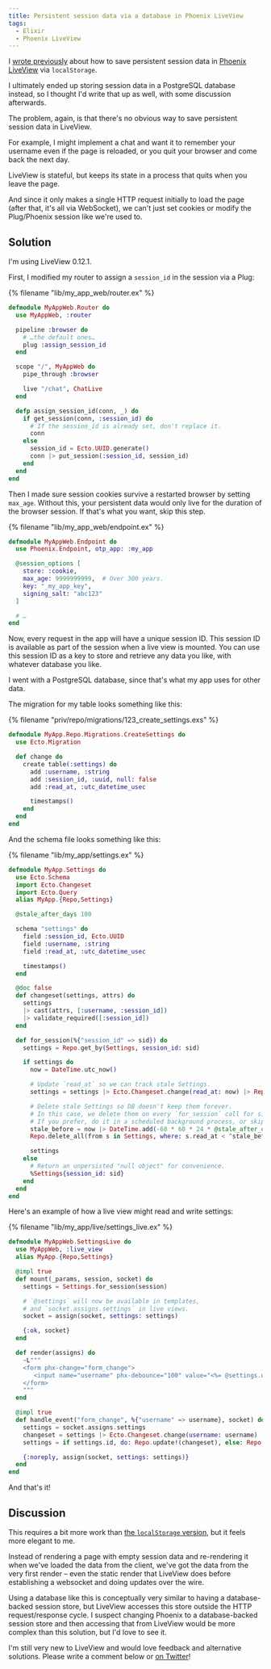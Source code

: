 ```yaml
---
title: Persistent session data via a database in Phoenix LiveView
tags:
  - Elixir
  - Phoenix LiveView
---
```


I [wrote previously](/2020/05/persistent-session-data-via-localstorage-in-phoenix-liveview) about how to save persistent session data in [Phoenix LiveView](https://github.com/phoenixframework/phoenix_live_view) via `localStorage`.

I ultimately ended up storing session data in a PostgreSQL database instead, so I thought I'd write that up as well, with some discussion afterwards.

The problem, again, is that there's no obvious way to save persistent session data in LiveView.

For example, I might implement a chat and want it to remember your username even if the page is reloaded, or you quit your browser and come back the next day.

LiveView is stateful, but keeps its state in a process that quits when you leave the page.

And since it only makes a single HTTP request initially to load the page (after that, it's all via WebSocket), we can't just set cookies or modify the Plug/Phoenix session like we're used to.


## Solution

I'm using LiveView 0.12.1.

First, I modified my router to assign a `session_id` in the session via a Plug:

{% filename "lib/my_app_web/router.ex" %}
``` elixir
defmodule MyAppWeb.Router do
  use MyAppWeb, :router

  pipeline :browser do
    # …the default ones…
    plug :assign_session_id
  end

  scope "/", MyAppWeb do
    pipe_through :browser

    live "/chat", ChatLive
  end

  defp assign_session_id(conn, _) do
    if get_session(conn, :session_id) do
      # If the session_id is already set, don't replace it.
      conn
    else
      session_id = Ecto.UUID.generate()
      conn |> put_session(:session_id, session_id)
    end
  end
end
```

Then I made sure session cookies survive a restarted browser by setting `max_age`. Without this, your persistent data would only live for the duration of the browser session. If that's what you want, skip this step.

{% filename "lib/my_app_web/endpoint.ex" %}
``` elixir
defmodule MyAppWeb.Endpoint do
  use Phoenix.Endpoint, otp_app: :my_app

  @session_options [
    store: :cookie,
    max_age: 9999999999,  # Over 300 years.
    key: "_my_app_key",
    signing_salt: "abc123"
  ]

  # …
end
```

Now, every request in the app will have a unique session ID. This session ID is available as part of the session when a live view is mounted. You can use this session ID as a key to store and retrieve any data you like, with whatever database you like.

I went with a PostgreSQL database, since that's what my app uses for other data.

The migration for my table looks something like this:

{% filename "priv/repo/migrations/123_create_settings.exs" %}
``` elixir
defmodule MyApp.Repo.Migrations.CreateSettings do
  use Ecto.Migration

  def change do
    create table(:settings) do
      add :username, :string
      add :session_id, :uuid, null: false
      add :read_at, :utc_datetime_usec

      timestamps()
    end
  end
end
```

And the schema file looks something like this:

{% filename "lib/my_app/settings.ex" %}
``` elixir
defmodule MyApp.Settings do
  use Ecto.Schema
  import Ecto.Changeset
  import Ecto.Query
  alias MyApp.{Repo,Settings}

  @stale_after_days 100

  schema "settings" do
    field :session_id, Ecto.UUID
    field :username, :string
    field :read_at, :utc_datetime_usec

    timestamps()
  end

  @doc false
  def changeset(settings, attrs) do
    settings
    |> cast(attrs, [:username, :session_id])
    |> validate_required([:session_id])
  end

  def for_session(%{"session_id" => sid}) do
    settings = Repo.get_by(Settings, session_id: sid)

    if settings do
      now = DateTime.utc_now()

      # Update `read_at` so we can track stale Settings.
      settings = settings |> Ecto.Changeset.change(read_at: now) |> Repo.update!

      # Delete stale Settings so DB doesn't keep them forever.
      # In this case, we delete them on every `for_session` call for simplicity.
      # If you prefer, do it in a scheduled background process, or skip it entirely.
      stale_before = now |> DateTime.add(-60 * 60 * 24 * @stale_after_days, :second)
      Repo.delete_all(from s in Settings, where: s.read_at < ^stale_before)

      settings
    else
      # Return an unpersisted "null object" for convenience.
      %Settings{session_id: sid}
    end
  end
end
```

Here's an example of how a live view might read and write settings:

{% filename "lib/my_app/live/settings_live.ex" %}
``` elixir
defmodule MyAppWeb.SettingsLive do
  use MyAppWeb, :live_view
  alias MyApp.{Repo,Settings}

  @impl true
  def mount(_params, session, socket) do
    settings = Settings.for_session(session)

    # `@settings` will now be available in templates,
    # and `socket.assigns.settings` in live views.
    socket = assign(socket, settings: settings)

    {:ok, socket}
  end

  def render(assigns) do
    ~L"""
    <form phx-change="form_change">
       <input name="username" phx-debounce="100" value="<%= @settings.username %>" />
    </form>
    """
  end

  @impl true
  def handle_event("form_change", %{"username" => username}, socket) do
    settings = socket.assigns.settings
    changeset = settings |> Ecto.Changeset.change(username: username)
    settings = if settings.id, do: Repo.update!(changeset), else: Repo.insert!(changeset)

    {:noreply, assign(socket, settings: settings)}
  end
end
```

And that's it!


## Discussion

This requires a bit more work than [the `localStorage` version](/2020/05/persistent-session-data-via-localstorage-in-phoenix-liveview), but it feels more elegant to me.

Instead of rendering a page with empty session data and re-rendering it when we've loaded the data from the client, we've got the data from the very first render – even the static render that LiveView does before establishing a websocket and doing updates over the wire.

Using a database like this is conceptually very similar to having a database-backed session store, but LiveView accesses this store outside the HTTP request/response cycle. I suspect changing Phoenix to a database-backed session store and then accessing that from LiveView would be more complex than this solution, but I'd love to see it.

I'm still very new to LiveView and would love feedback and alternative solutions. Please write a comment below or [on Twitter](https://twitter.com/henrik/status/1262819260956540928)!
